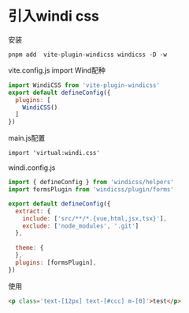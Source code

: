 # 引入windi css

安装
```shell
pnpm add  vite-plugin-windicss windicss -D -w
```
vite.config.js
import Wind配种
```js
import WindiCSS from 'vite-plugin-windicss'
export default defineConfig({
  plugins: [
    WindiCSS()
  ]
})
```

main.js配置
```
import 'virtual:windi.css'
```

windi.config.js
```js
import { defineConfig } from 'windicss/helpers'
import formsPlugin from 'windicss/plugin/forms'

export default defineConfig({
  extract: {
    include: ['src/**/*.{vue,html,jsx,tsx}'],
    exclude: ['node_modules', '.git']
  },
  
  theme: {
  },
  plugins: [formsPlugin],
})
```

使用
```html
<p class='text-[12px] text-[#ccc] m-[0]'>test</p>
```


